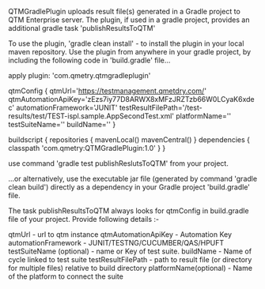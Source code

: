 QTMGradlePlugin uploads result file(s) generated in a Gradle project to QTM Enterprise server.
The plugin, if used in a gradle project, provides an additional gradle task 'publishResultsToQTM'

To use the plugin,
'gradle clean install' - to install the plugin in your local maven repository. 
Use the plugin from anywhere in your gradle project, by including the following code in 'build.gradle' file...

apply plugin: 'com.qmetry.qtmgradleplugin'

qtmConfig
{
	qtmUrl='https://testmanagement.qmetdry.com/'
	qtmAutomationApiKey='zEzs7iy77D8ARWX8xMFzJRZTzb66W0LCyaK6xdec'
	automationFramework='JUNIT'
	testResultFilePath='/test-results/test/TEST-ispl.sample.AppSecondTest.xml'
	platformName=''
	testSuiteName=''
	buildName=''
}

buildscript
{
    repositories
	{
        mavenLocal()
		mavenCentral()
    }
    dependencies
	{
        classpath 'com.qmetry:QTMGradlePlugin:1.0'
    }
}

use command 'gradle test publishReslutsToQTM' from your project.

...or alternatively, use the executable jar file (generated by command 'gradle clean build') directly as a dependency in your Gradle project 'build.gradle' file.

The task publishResultsToQTM always looks for qtmConfig in build.gradle file of your project. Provide following details :-

qtmUrl - url to qtm instance
qtmAutomationApiKey - Automation Key
automationFramework - JUNIT/TESTNG/CUCUMBER/QAS/HPUFT
testSuiteName (optional) - name or Key of test suite.
buildName - Name of cycle linked to test suite
testResultFilePath - path to result file (or directory for multiple files) relative to build directory
platformName(optional) - Name of the platform to connect the suite